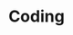 ---
title: "Coding"
layout: category-coding
permalink: /coding/
author_profile: true
sidebar_main: ture
classes: wide
---